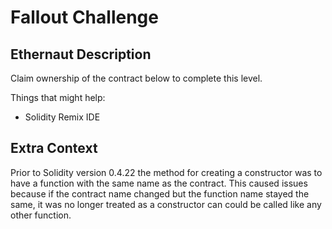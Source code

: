 # Fallout Challenge

## Ethernaut Description
Claim ownership of the contract below to complete this level.

Things that might help:
- Solidity Remix IDE

## Extra Context
Prior to Solidity version 0.4.22 the method for creating a constructor was to have a function with the same name as the contract. This caused issues because if the contract name changed but the function name stayed the same, it was no longer treated as a constructor can could be called like any other function.
